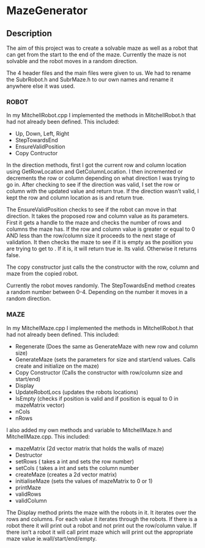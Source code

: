 # MazeGenerator

## Description
The aim of this project was to create a solvable maze as well as a robot that can get from the start to the end of the maze. Currently the maze is not solvable and the robot moves in a random direction.

The 4 header files and the main files were given to us. We had to rename the SubrRobot.h and SubrMaze.h to our own names and rename it anywhere else it was used.


### ROBOT
In my MitchellRobot.cpp I implemented the methods in MitchellRobot.h that had not already been defined. This included:
* Up, Down, Left, Right
* StepTowardsEnd
* EnsureValidPosition
* Copy Contructor

In the direction methods, first I got the current row and column location using GetRowLocation and GetColumnLocation. I then incremented or decrements the row or column depending on what direction I was trying to go in. After checking to see if the direction was valid, I set the row or column with the updated value and return true. If the direction wasn’t valid, I kept the row and column location as is and return true.

The EnsureValidPosition checks to see if the robot can move in that direction. It takes the proposed row and column value as its parameters. First it gets a handle to the maze and checks the number of rows and columns the maze has. If the row and column value is greater or equal to 0 AND less than the row/column size it proceeds to the next stage of validation. It then checks the maze to see if it is empty as the position you are trying to get to . If it is, it will return true ie. Its valid. Otherwise it returns false.

The copy constructor just calls the the constructor with the row, column and maze from the copied robot.

Currently the robot moves randomly. The StepTowardsEnd method creates a random number between 0-4. Depending on the number it moves in a random direction.


### MAZE
In my MitchelMaze.cpp I implemented the methods in MitchellRobot.h that had not already been defined. This included:

* Regenerate          (Does the same as GenerateMaze with new row and column size)
* GenerateMaze    (sets the parameters for size and start/end values. Calls create and initialize on the maze)
* Copy Constructor    (Calls the constructor with row/column size and start/end)
* Display
* UpdateRobotLocs    (updates the robots locations)
* IsEmpty (checks if position is valid and if position is equal to 0 in mazeMatrix vector)
* nCols
* nRows

I also added my own methods and variable to MitchellMaze.h and MitchellMaze.cpp. This included:
* mazeMatrix        (2d vector matrix that holds the walls of maze)
* Destructor
* setRows            ( takes a int and sets the row number)
* setCols            ( takes a int and sets the column number
* createMaze            (creates a 2d vector matrix)
* initialiseMaze        (sets the values of mazeMatrix to 0 or 1)
* printMaze
* validRows
* validColumn


The Display method prints the maze with the robots in it. It iterates over the rows and columns. For each value it iterates through the robots. If there is a robot there it will print out a robot and not print out the row/column value. If there isn’t a robot it will call print maze which will print out the appropriate maze value ie.wall/start/end/empty.
